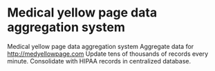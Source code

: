 # Medical yellow page data aggregation system
Medical yellow page data aggregation system
Aggregate data for http://medyellowpage.com
Update tens of thousands of records every minute.
Consolidate with HIPAA records in centralized database.
